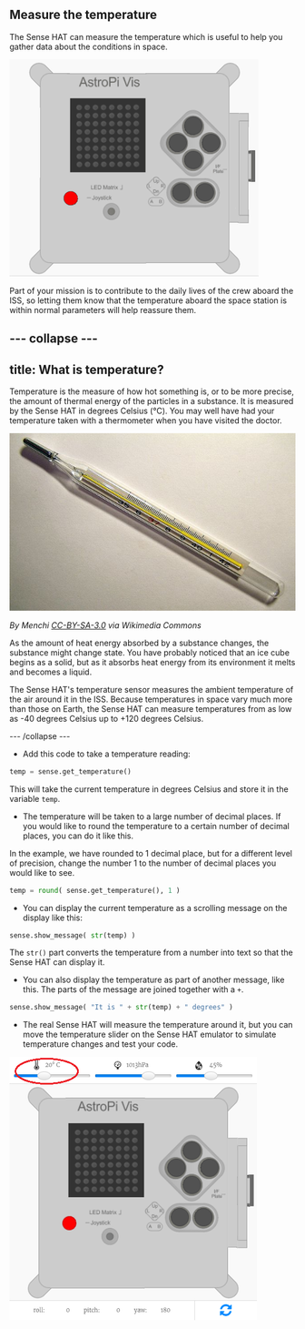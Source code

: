 ## Measure the temperature

The Sense HAT can measure the temperature which is useful to help you gather data about the conditions in space.

![Message about the temperature](images/degrees-message.gif)

Part of your mission is to contribute to the daily lives of the crew aboard the ISS, so letting them know that the temperature aboard the space station is within normal parameters will help reassure them.

--- collapse ---
---
title: What is temperature?
---
Temperature is the measure of how hot something is, or to be more precise, the amount of thermal energy of the particles in a substance. It is measured by the Sense HAT in degrees Celsius (&deg;C). You may well have had your temperature taken with a thermometer when you have visited the doctor.

![Thermometer](images/thermometer.JPG)

_By Menchi [CC-BY-SA-3.0](http://creativecommons.org/licenses/by-sa/3.0/) via Wikimedia Commons_

As the amount of heat energy absorbed by a substance changes, the substance might change state. You have probably noticed that an ice cube begins as a solid, but as it absorbs heat energy from its environment it melts and becomes a liquid.

The Sense HAT's temperature sensor measures the ambient temperature of the air around it in the ISS. Because temperatures in space vary much more than those on Earth, the Sense HAT can measure temperatures from as low as -40 degrees Celsius up to +120 degrees Celsius.

--- /collapse ---

+ Add this code to take a temperature reading:

```python
temp = sense.get_temperature()
```

This will take the current temperature in degrees Celsius and store it in the variable `temp`.

+ The temperature will be taken to a large number of decimal places. If you would like to round the temperature to a certain number of decimal places, you can do it like this.

In the example, we have rounded to 1 decimal place, but for a different level of precision, change the number 1 to the number of decimal places you would like to see.

```python
temp = round( sense.get_temperature(), 1 )
```

+ You can display the current temperature as a scrolling message on the display like this:

```python
sense.show_message( str(temp) )
```

The `str()` part converts the temperature from a number into text so that the Sense HAT can display it.

+ You can also display the temperature as part of another message, like this. The parts of the message are joined together with a `+`.

```python
sense.show_message( "It is " + str(temp) + " degrees" )
```

+ The real Sense HAT will measure the temperature around it, but you can move the temperature slider on the Sense HAT emulator to simulate temperature changes and test your code.

![Temperature slider](images/temperature-slider.png)
